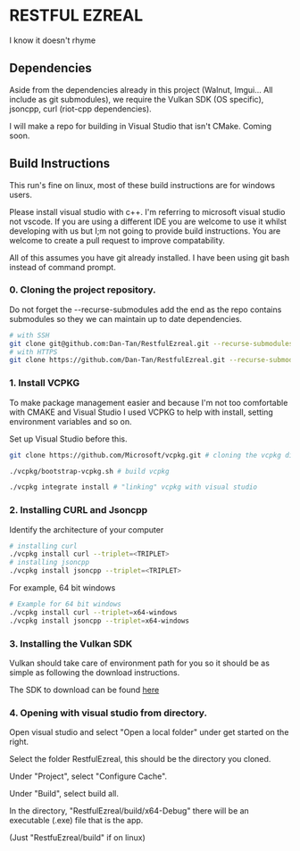 # RESTFUL EZREAL

I know it doesn't rhyme

## Dependencies

Aside from the dependencies already in this project (Walnut, Imgui... All include as git submodules), we require the Vulkan SDK (OS specific), jsoncpp, curl (riot-cpp dependencies).

I will make a repo for building in Visual Studio that isn't CMake. Coming soon.

## Build Instructions

This run's fine on linux, most of these build instructions are for windows users.

Please install visual studio with c++. I'm referring to microsoft visual studio not vscode. If you are using a different IDE you are welcome to use it whilst developing with us but I;m not going to provide build instructions. You are welcome to create a pull request to improve compatability.

All of this assumes you have git already installed. I have been using git bash instead of command prompt.

### 0. Cloning the project repository.

Do not forget the --recurse-submodules add the end as the repo contains submodules so they we can maintain up to date dependencies.

```bash
# with SSH
git clone git@github.com:Dan-Tan/RestfulEzreal.git --recurse-submodules
# with HTTPS
git clone https://github.com/Dan-Tan/RestfulEzreal.git --recurse-submodules
```

### 1. Install VCPKG

To make package management easier and because I'm not too comfortable with CMAKE and Visual Studio I used VCPKG to help with install, setting environment variables and so on.

Set up Visual Studio before this.

```bash
git clone https://github.com/Microsoft/vcpkg.git # cloning the vcpkg directory

./vcpkg/bootstrap-vcpkg.sh # build vcpkg

./vcpkg integrate install # "linking" vcpkg with visual studio
```

### 2. Installing CURL and Jsoncpp

Identify the architecture of your computer

```bash
# installing curl
./vcpkg install curl --triplet=<TRIPLET>
# installing jsoncpp
./vcpkg install jsoncpp --triplet=<TRIPLET>
```

For example, 64 bit windows

```bash
# Example for 64 bit windows
./vcpkg install curl --triplet=x64-windows
./vcpkg install jsoncpp --triplet=x64-windows
```

### 3. Installing the Vulkan SDK

Vulkan should take care of environment path for you so it should be as simple as following the download instructions.

The SDK to download can be found [here](https://vulkan.lunarg.com/)

### 4. Opening with visual studio from directory.

Open visual studio and select "Open a local folder" under get started on the right.

Select the folder RestfulEzreal, this should be the directory you cloned.

Under "Project", select "Configure Cache".

Under "Build", select build all.

In the directory, "RestfulEzreal/build/x64-Debug" there will be an executable (.exe) file that is the app.

(Just "RestfuEzreal/build" if on linux)


